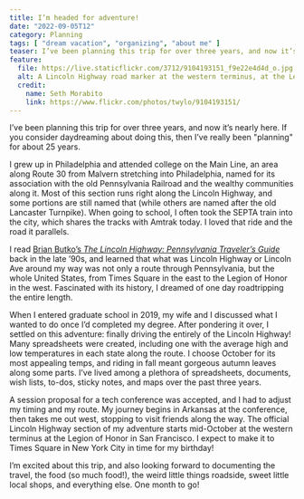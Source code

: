 ```yaml
---
title: I’m headed for adventure!
date: "2022-09-05T12"
category: Planning
tags: [ "dream vacation", "organizing", "about me" ]
teaser: I’ve been planning this trip for over three years, and now it’s nearly here.
feature:
  file: https://live.staticflickr.com/3712/9104193151_f9e22e4d4d_o.jpg
  alt: A Lincoln Highway road marker at the western terminus, at the Legion of Honor in San Francisco.
  credit:
    name: Seth Morabito
    link: https://www.flickr.com/photos/twylo/9104193151/
---
```


I’ve been planning this trip for over three years, and now it’s nearly here. If you consider daydreaming about doing this, then I’ve really been "planning" for about 25 years.

I grew up in Philadelphia and attended college on the Main Line, an area along Route 30 from Malvern stretching into Philadelphia, named for its association with the old Pennsylvania Railroad and the wealthy communities along it. Most of this section runs right along the Lincoln Highway, and some portions are still named that (while others are named after the old Lancaster Turnpike). When going to school, I often took the SEPTA train into the city, which shares the tracks with Amtrak today. I loved that ride and the road it parallels.

I read [Brian Butko’s _The Lincoln Highway: Pennsylvania Traveler’s Guide_](https://www.barnesandnoble.com/w/lincoln-highway-brian-a-butko/1100000919?ean=9780811748261) back in the late ’90s, and learned that what was Lincoln Highway or Lincoln Ave around my way was not only a route through Pennsylvania, but the whole United States, from Times Square in the east to the Legion of Honor in the west. Fascinated with its history, I dreamed of one day roadtripping the entire length.

When I entered graduate school in 2019, my wife and I discussed what I wanted to do once I’d completed my degree. After pondering it over, I settled on this adventure: finally driving the entirely of the Lincoln Highway! Many spreadsheets were created, including one with the average high and low temperatures in each state along the route. I choose October for its most appealing temps, and riding in fall meant gorgeous autumn leaves along some parts. I’ve lived among a plethora of spreadsheets, documents, wish lists, to-dos, sticky notes, and maps over the past three years.

A session proposal for a tech conference was accepted, and I had to adjust my timing and my route. My journey begins in Arkansas at the conference, then takes me out west, stopping to visit friends along the way. The official Lincoln Highway section of my adventure starts mid-October at the western terminus at the Legion of Honor in San Francisco. I expect to make it to Times Square in New York City in time for my birthday!

I’m excited about this trip, and also looking forward to documenting the travel, the food (so much food!), the weird little things roadside, sweet little local shops, and everything else. One month to go!
